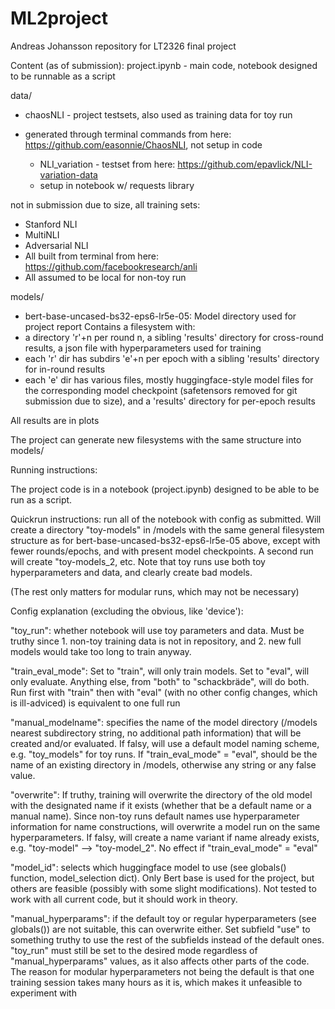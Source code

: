 # ML2project
Andreas Johansson repository for LT2326 final project

Content (as of submission):
project.ipynb - main code, notebook designed to be runnable as a script

data/
- chaosNLI - project testsets, also used as training data for toy run
- generated through terminal commands from here: https://github.com/easonnie/ChaosNLI, not setup in code

  - NLI_variation - testset from here: https://github.com/epavlick/NLI-variation-data
  - setup in notebook w/ requests library
   
not in submission due to size, all training sets:
- Stanford NLI
- MultiNLI
- Adversarial NLI
- All built from terminal from here: https://github.com/facebookresearch/anli
- All assumed to be local for non-toy run

models/
- bert-base-uncased-bs32-eps6-lr5e-05:
Model directory used for project report
Contains a filesystem with:
- a directory 'r'+n per round n, a sibling 'results' directory for cross-round results, a json file with hyperparameters used for training
- each 'r' dir has subdirs 'e'+n per epoch with a sibling 'results' directory for in-round results
- each 'e' dir has various files, mostly huggingface-style model files for the corresponding model checkpoint (safetensors removed for git submission due to size), and a 'results' directory for per-epoch results
            
All results are in plots

The project can generate new filesystems with the same structure into models/

Running instructions:


The project code is in a notebook (project.ipynb) designed to be able to be run as a script.

Quickrun instructions: run all of the notebook with config as submitted. Will create a directory "toy-models" in /models with the same general filesystem structure as for bert-base-uncased-bs32-eps6-lr5e-05 above, except with fewer rounds/epochs, and with present model checkpoints. A second run will create "toy-models_2, etc. Note that toy runs use both toy hyperparameters and data, and clearly create bad models.

(The rest only matters for modular runs, which may not be necessary)

Config explanation (excluding the obvious, like 'device'):

"toy_run": whether notebook will use toy parameters and data. Must be truthy since 1. non-toy training data is not in repository, and 2. new full models would take too long to train anyway.

"train_eval_mode": Set to "train", will only train models. Set to "eval", will only evaluate. Anything else, from "both" to "schackbräde", will do both. Run first with "train" then with "eval" (with no other config changes, which is ill-adviced) is equivalent to one full run

"manual_modelname": specifies the name of the model directory (/models nearest subdirectory string, no additional path information) that will be created and/or evaluated. If falsy, will use a default model naming scheme, e.g. "toy_models" for toy runs. If "train_eval_mode" = "eval", should be the name of an existing directory in /models, otherwise any string or any false value.

"overwrite": If truthy, training will overwrite the directory of the old model with the designated name if it exists (whether that be a default name or a manual name). Since non-toy runs default names use hyperparameter information for name constructions, will overwrite a model run on the same hyperparameters. If falsy, will create a name variant if name already exists, e.g. "toy-model" --> "toy-model_2". No effect if "train_eval_mode" = "eval"

"model_id": selects which huggingface model to use (see globals() function, model_selection dict). Only Bert base is used for the project, but others are feasible (possibly with some slight modifications). Not tested to work with all current code, but it should work in theory.

"manual_hyperparams": if the default toy or regular hyperparameters (see globals()) are not suitable, this can overwrite either. Set subfield "use" to something truthy to use the rest of the subfields instead of the default ones. "toy_run" must still be set to the desired mode regardless of "manual_hyperparams" values, as it also affects other parts of the code. The reason for modular hyperparameters not being the default is that one training session takes many hours as it is, which makes it unfeasible to experiment with


